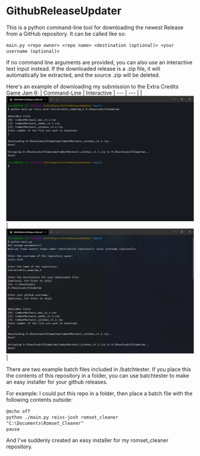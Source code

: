 # GithubReleaseUpdater
This is a python command-line tool for downloading the newest Release from a GitHub repository.
It can be called like so:

```
main.py <repo owner> <repo name> <destination (optional)> <your username (optional)>
```

If no command line arguments are provided, you can also use an interactive text input instead.
If the downloaded release is a .zip file, it will automatically be extracted, and the source .zip will be deleted.

Here's an example of downloading my submission to the Extra Credits Game Jam 6:
| Command-Line | Interactive
| --- | --- |
| <img src = "img/cmdline_example.png" width = "700"> | <img src = "img/noarg_example.png" width = "700"> |

There are two example batch files included in /batchtester.
If you place this the contents of this repository in a folder, you can use batchtester to make an easy installer for your github releases.

For example:
I could put this repo in a folder, then place a batch file with the following contents outside:
```
@echo off
python ./main.py reiss-josh romset_cleaner "C:\Documents\Romset_Cleaner"
pause
```
And I've suddenly created an easy installer for my romset_cleaner repository.
